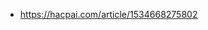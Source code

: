 * https://hacpai.com/article/1534668275802
<!--  https://blog.csdn.net/changqi008/article/details/85715129-->